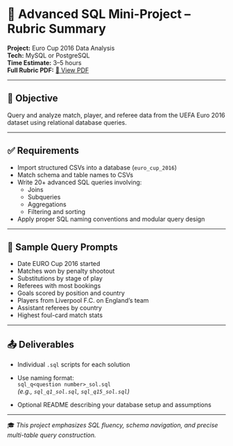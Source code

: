 # 🧾 Advanced SQL Mini-Project – Rubric Summary

**Project:** Euro Cup 2016 Data Analysis  
**Tech:** MySQL or PostgreSQL  
**Time Estimate:** 3–5 hours  
**Full Rubric PDF:** [📄 View PDF](./pdf/eurocup_sql_rubric.pdf)

---

## 🎯 Objective

Query and analyze match, player, and referee data from the UEFA Euro 2016 dataset using relational database queries.

---

## ✅ Requirements

- Import structured CSVs into a database (`euro_cup_2016`)
- Match schema and table names to CSVs
- Write 20+ advanced SQL queries involving:
  - Joins
  - Subqueries
  - Aggregations
  - Filtering and sorting
- Apply proper SQL naming conventions and modular query design

---

## 🧪 Sample Query Prompts

- Date EURO Cup 2016 started
- Matches won by penalty shootout
- Substitutions by stage of play
- Referees with most bookings
- Goals scored by position and country
- Players from Liverpool F.C. on England’s team
- Assistant referees by country
- Highest foul-card match stats

---

## 📤 Deliverables

- Individual `.sql` scripts for each solution  
- Use naming format:  
  `sql_q<question number>_sol.sql`  
  *(e.g., `sql_q1_sol.sql`, `sql_q15_sol.sql`)*

- Optional README describing your database setup and assumptions

---

🎓 *This project emphasizes SQL fluency, schema navigation, and precise multi-table query construction.*
